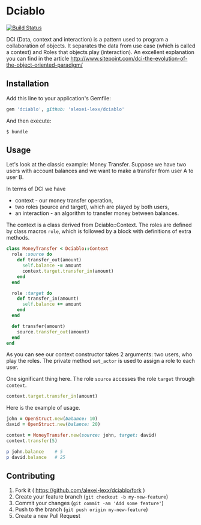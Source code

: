 # Dciablo

[![Build Status](https://travis-ci.org/alexei-lexx/dciablo.svg?branch=master)](https://travis-ci.org/alexei-lexx/dciablo)

DCI (Data, context and interaction) is a pattern used to program a
collaboration of objects.
It separates the data from use case (which is called a context) and Roles that objects play (interaction).
An excellent explanation you can find in the article
http://www.sitepoint.com/dci-the-evolution-of-the-object-oriented-paradigm/

## Installation

Add this line to your application's Gemfile:

```ruby
gem 'dciablo', github: 'alexei-lexx/dciablo'
```

And then execute:

    $ bundle

## Usage

Let's look at the classic example: Money Transfer. Suppose we have two
users with account balances and we want to make a transfer from user A to
user B.

In terms of DCI we have
* context - our money transfer operation,
* two roles (source and target), which are played by both users,
* an interaction - an algorithm to transfer money between balances.

The context is a class derived from Dciablo::Context.
The roles are defined by class macros `role`, which is followed by a block with
definitions of extra methods.


```ruby
class MoneyTransfer < Dciablo::Context
  role :source do
    def transfer_out(amount)
      self.balance -= amount
      context.target.transfer_in(amount)
    end
  end

  role :target do
    def transfer_in(amount)
      self.balance += amount
    end
  end

  def transfer(amount)
    source.transfer_out(amount)
  end
end
```


As you can see our context constructor takes 2 arguments: two users, who play
the roles. The private method `set_actor` is used to assign a role to each user.

One significant thing here. The role `source` accesses the role `target`
through `context`.

```ruby
context.target.transfer_in(amount)
```

Here is the example of usage.

```ruby
john = OpenStruct.new(balance: 10)
david = OpenStruct.new(balance: 20)

context = MoneyTransfer.new(source: john, target: david)
context.transfer(5)

p john.balance    # 5
p david.balance   # 25
```

## Contributing

1. Fork it ( https://github.com/alexei-lexx/dciablo/fork )
2. Create your feature branch (`git checkout -b my-new-feature`)
3. Commit your changes (`git commit -am 'Add some feature'`)
4. Push to the branch (`git push origin my-new-feature`)
5. Create a new Pull Request
